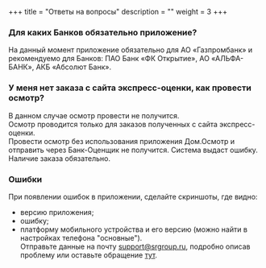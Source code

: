+++
title = "Ответы на вопросы"
description = ""
weight = 3
+++

### Для каких Банков обязательно приложение?

На данный момент приложение обязательно для АО «Газпромбанк» и рекомендуемо для Банков: ПАО Банк «ФК Открытие», АО «АЛЬФА-БАНК», АКБ «Абсолют Банк».
### У меня нет заказа с сайта экспресс-оценки, как провести осмотр?

В данном случае осмотр провести не получится.
<br>Осмотр проводится только для заказов полученных с сайта экспресс-оценки.
<br>Провести осмотр без использования приложения Дом.Осмотр и отправить через Банк-Оценщик не получится. Система выдаст ошибку. Наличие заказа обязательно.

 ### Ошибки

 При появлении ошибок в приложении, 
 сделайте скриншоты, где видно:<br>
- версию приложения;<br>
- ошибку;<br>
- платформу мобильного устройства и его версию (можно найти в настройках телефона "основные").
<br>Отправьте данные на почту support@srgroup.ru, подробно описав проблему 
или оставьте обращение <a href = "https://ba.srg-it.ru/knowledge-base"> тут</a>.
